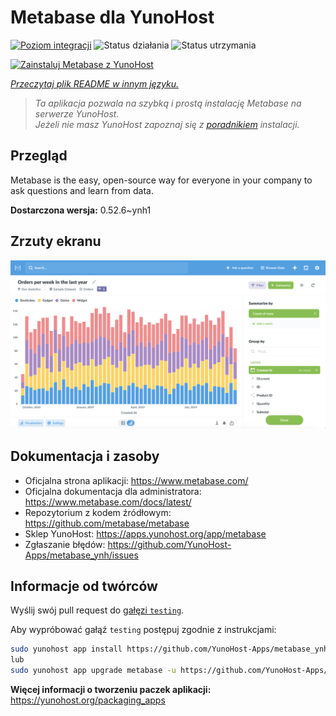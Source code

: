 <!--
To README zostało automatycznie wygenerowane przez <https://github.com/YunoHost/apps/tree/master/tools/readme_generator>
Nie powinno być ono edytowane ręcznie.
-->

# Metabase dla YunoHost

[![Poziom integracji](https://apps.yunohost.org/badge/integration/metabase)](https://ci-apps.yunohost.org/ci/apps/metabase/)
![Status działania](https://apps.yunohost.org/badge/state/metabase)
![Status utrzymania](https://apps.yunohost.org/badge/maintained/metabase)

[![Zainstaluj Metabase z YunoHost](https://install-app.yunohost.org/install-with-yunohost.svg)](https://install-app.yunohost.org/?app=metabase)

*[Przeczytaj plik README w innym języku.](./ALL_README.md)*

> *Ta aplikacja pozwala na szybką i prostą instalację Metabase na serwerze YunoHost.*  
> *Jeżeli nie masz YunoHost zapoznaj się z [poradnikiem](https://yunohost.org/install) instalacji.*

## Przegląd

Metabase is the easy, open-source way for everyone in your company to ask questions and learn from data.

**Dostarczona wersja:** 0.52.6~ynh1

## Zrzuty ekranu

![Zrzut ekranu z Metabase](./doc/screenshots/metabase-product-screenshot.png)

## Dokumentacja i zasoby

- Oficjalna strona aplikacji: <https://www.metabase.com/>
- Oficjalna dokumentacja dla administratora: <https://www.metabase.com/docs/latest/>
- Repozytorium z kodem źródłowym: <https://github.com/metabase/metabase>
- Sklep YunoHost: <https://apps.yunohost.org/app/metabase>
- Zgłaszanie błędów: <https://github.com/YunoHost-Apps/metabase_ynh/issues>

## Informacje od twórców

Wyślij swój pull request do [gałęzi `testing`](https://github.com/YunoHost-Apps/metabase_ynh/tree/testing).

Aby wypróbować gałąź `testing` postępuj zgodnie z instrukcjami:

```bash
sudo yunohost app install https://github.com/YunoHost-Apps/metabase_ynh/tree/testing --debug
lub
sudo yunohost app upgrade metabase -u https://github.com/YunoHost-Apps/metabase_ynh/tree/testing --debug
```

**Więcej informacji o tworzeniu paczek aplikacji:** <https://yunohost.org/packaging_apps>
